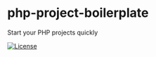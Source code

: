 # php-project-boilerplate
Start your PHP projects quickly

[![License](https://img.shields.io/badge/License-Apache%202.0-blue.svg)](https://opensource.org/licenses/Apache-2.0)
